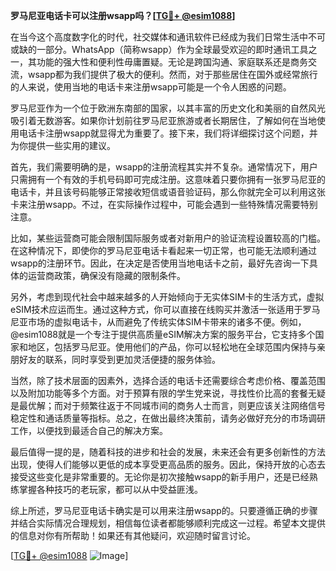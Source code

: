 **罗马尼亚电话卡可以注册wsapp吗？[[TG💪+ @esim1088](https://t.me/s/esim1088)]**

在当今这个高度数字化的时代，社交媒体和通讯软件已经成为我们日常生活中不可或缺的一部分。WhatsApp（简称wsapp）作为全球最受欢迎的即时通讯工具之一，其功能的强大性和便利性毋庸置疑。无论是跨国沟通、家庭联系还是商务交流，wsapp都为我们提供了极大的便利。然而，对于那些居住在国外或经常旅行的人来说，使用当地的电话卡来注册wsapp可能是一个令人困惑的问题。

罗马尼亚作为一个位于欧洲东南部的国家，以其丰富的历史文化和美丽的自然风光吸引着无数游客。如果你计划前往罗马尼亚旅游或者长期居住，了解如何在当地使用电话卡注册wsapp就显得尤为重要了。接下来，我们将详细探讨这个问题，并为你提供一些实用的建议。

首先，我们需要明确的是，wsapp的注册流程其实并不复杂。通常情况下，用户只需拥有一个有效的手机号码即可完成注册。这意味着只要你拥有一张罗马尼亚的电话卡，并且该号码能够正常接收短信或语音验证码，那么你就完全可以利用这张卡来注册wsapp。不过，在实际操作过程中，可能会遇到一些特殊情况需要特别注意。

比如，某些运营商可能会限制国际服务或者对新用户的验证流程设置较高的门槛。在这种情况下，即使你的罗马尼亚电话卡看起来一切正常，也可能无法顺利通过wsapp的注册环节。因此，在决定是否使用当地电话卡之前，最好先咨询一下具体的运营商政策，确保没有隐藏的限制条件。

另外，考虑到现代社会中越来越多的人开始倾向于无实体SIM卡的生活方式，虚拟eSIM技术应运而生。通过这种方式，你可以直接在线购买并激活一张适用于罗马尼亚市场的虚拟电话卡，从而避免了传统实体SIM卡带来的诸多不便。例如，@esim1088就是一个专注于提供高质量eSIM解决方案的服务平台，它支持多个国家和地区，包括罗马尼亚。使用他们的产品，你可以轻松地在全球范围内保持与亲朋好友的联系，同时享受到更加灵活便捷的服务体验。

当然，除了技术层面的因素外，选择合适的电话卡还需要综合考虑价格、覆盖范围以及附加功能等多个方面。对于预算有限的学生党来说，寻找性价比高的套餐无疑是最优解；而对于频繁往返于不同城市间的商务人士而言，则更应该关注网络信号稳定性和通话质量等指标。总之，在做出最终决策前，请务必做好充分的市场调研工作，以便找到最适合自己的解决方案。

最后值得一提的是，随着科技的进步和社会的发展，未来还会有更多创新性的方法出现，使得人们能够以更低的成本享受更高品质的服务。因此，保持开放的心态去接受这些变化是非常重要的。无论你是初次接触wsapp的新手用户，还是已经熟练掌握各种技巧的老玩家，都可以从中受益匪浅。

综上所述，罗马尼亚电话卡确实是可以用来注册wsapp的。只要遵循正确的步骤并结合实际情况合理规划，相信每位读者都能够顺利完成这一过程。希望本文提供的信息对你有所帮助！如果还有其他疑问，欢迎随时留言讨论。

[[TG💪+ @esim1088](https://t.me/s/esim1088) ![Image](https://i.postimg.cc/4NQfJmqS/Snipaste-2025-05-13-00-14-12.png)]